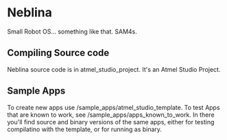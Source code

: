 # Neblina

Small Robot OS... something like that. SAM4s.

## Compiling Source code
Neblina source code is in atmel_studio_project. It's an Atmel Studio Project.

## Sample Apps
To create new apps use /sample_apps/atmel_studio_template. To test Apps that are known to work, 
see /sample_apps/apps_known_to_work. In there you'll find source and binary versions of the same apps, either for 
testing compilatino with the template, or for running as binary.